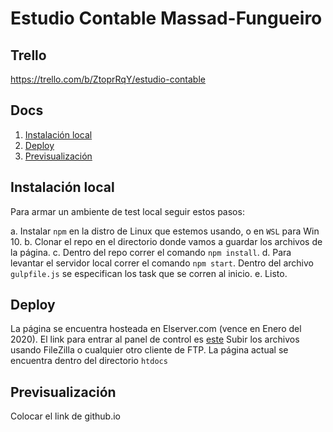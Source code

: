 # Estudio Contable Massad-Fungueiro

## Trello
https://trello.com/b/ZtoprRqY/estudio-contable

## Docs


1. [Instalación local](https://github.com/GDoval/EstudioContable#instalaci%C3%B3n-local)
2. [Deploy](https://github.com/GDoval/EstudioContable/new/master?readme=1#deploy)
3. [Previsualización](https://github.com/GDoval/EstudioContable/new/master?readme=1#previsualizaci%C3%B3n)

## Instalación local

Para armar un ambiente de test local seguir estos pasos:
  
  a. Instalar `npm` en la distro de Linux que estemos usando, o en `WSL` para Win 10.
  b. Clonar el repo en el directorio donde vamos a guardar los archivos de la página.
  c. Dentro del repo correr el comando `npm install`.
  d. Para levantar el servidor local correr el comando `npm start`. Dentro del archivo `gulpfile.js` se especifican los task que se corren
  al inicio.
  e. Listo.




## Deploy
  
  La página se encuentra hosteada en Elserver.com (vence en Enero del 2020). El link para entrar al panel de control es [este](https://panel.elserver.com/#/contabogas.com.ar/site/)
  Subir los archivos usando FileZilla o cualquier otro cliente de FTP. La página actual se encuentra dentro del directorio `htdocs`

## Previsualización 

  Colocar el link de github.io

